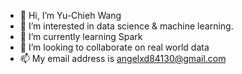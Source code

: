 - 👋 Hi, I’m Yu-Chieh Wang
- 👀 I’m interested in data science & machine learning.
- 🌱 I’m currently learning Spark
- 💞️ I’m looking to collaborate on real world data
- 📫 My email address is angelxd84130@gmail.com

<!---
angelxd84130/angelxd84130 is a ✨ special ✨ repository because its `README.md` (this file) appears on your GitHub profile.
You can click the Preview link to take a look at your changes.
--->
